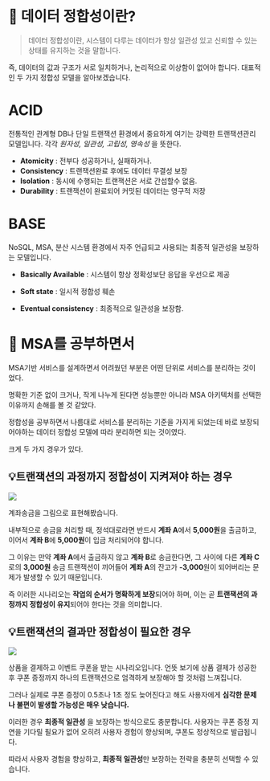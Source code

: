 # 🤖 데이터 정합성이란?
> 데이터 정합성이란, 시스템이 다루는 데이터가 항상 일관성 있고 신뢰할 수 있는 상태를 유지하는 것을 말합니다.

즉, 데이터의 값과 구조가 서로 일치하거나, 논리적으로 이상함이 없어야 합니다. 대표적인 두 가지 정합성 모델을 알아보겠습니다.

# ACID
전통적인 관계형 DB나 단일 트랜잭션 환경에서 중요하게 여기는 강력한 트랜잭션관리 모델입니다.
각각 _원자성, 일관성, 고립성, 영속성_ 을 뜻한다.

- **Atomicity** : 전부다 성공하거나, 실패하거나.
- **Consistency** : 트랜잭션완료 후에도 데이터 무결성 보장
- **Isolation** : 동시에 수행되는 트랜잭션은 서로 간섭할수 없음.
- **Durability** : 트랜잭션이 완료되어 커밋된 데이터는 영구적 저장


# BASE
NoSQL, MSA, 분산 시스템 환경에서 자주 언급되고 사용되는 최종적 일관성을 보장하는 모델입니다.

- **Basically Available** : 시스템이 항상 정확성보단 응답을 우선으로 제공

- **Soft state** : 일시적 정합성 훼손

- **Eventual consistency** : 최종적으로 일관성을 보장함.


# 🧐 MSA를 공부하면서
MSA기반 서비스를 설계하면서 어려웠던 부분은 어떤 단위로 서비스를 분리하는 것이었다.

명확한 기준 없이 크거나, 작게 나누게 된다면 성능뿐만 아니라
MSA 아키텍처를 선택한 이유까지 손해를 볼 것 같았다.

정합성을 공부하면서 나름대로 서비스를 분리하는 기준을 가지게 되었는데 바로 보장되어야하는 데이터 정합성 모델에 따라 분리하면 되는 것이였다.

크게 두 가지 경우가 있다.

## 💡트랜잭션의 과정까지 정합성이 지켜져야 하는 경우

![](https://velog.velcdn.com/images/dl_01312/post/df597635-8faf-4cce-9162-adf1a66a4dba/image.png)

계좌송금을 그림으로 표현해봤습니다.

내부적으로 송금을 처리할 때, 정석대로라면 반드시 **계좌 A**에서 **5,000원**을 출금하고, 이어서 **계좌 B**에 **5,000원**이 입금 처리되어야 합니다.

그 이유는 만약 **계좌 A**에서 출금하지 않고 **계좌 B**로 송금한다면, 그 사이에 다른 **계좌 C**로의 **3,000원** 송금 트랜잭션이 끼어들어 **계좌 A**의 잔고가 **-3,000**원이 되어버리는 문제가 발생할 수 있기 때문입니다.

즉 이러한 시나리오는 **작업의 순서가 명확하게 보장**되어야 하며, 이는 곧 **트랜잭션의 과정까지 정합성이 유지**되어야 한다는 것을 의미합니다.


## 💡트랜잭션의 결과만 정합성이 필요한 경우


![](https://velog.velcdn.com/images/dl_01312/post/09dc39cc-081a-4821-86b6-0dc0a61b8a73/image.png)

상품을 결제하고 이벤트 쿠폰을 받는 시나리오입니다.
언뜻 보기에 상품 결제가 성공한 후 쿠폰 증정까지 하나의 트랜잭션으로 엄격하게 보장해야 할 것처럼 느껴집니다.

그러나 실제로 쿠폰 증정이 0.5초나 1초 정도 늦어진다고 해도 사용자에게 
**심각한 문제나 불편이 발생할 가능성은 매우 낮습니다.**

이러한 경우 **최종적 일관성** 을 보장하는 방식으로도 충분합니다.
사용자는 쿠폰 증정 지연을 기다릴 필요가 없어 오히려 사용자 경험이 향상되며, 쿠폰도 정상적으로 발급됩니다.

따라서 사용자 경험을 향상하고, **최종적 일관성**만 보장하는 전략을 충분히 선택할 수 있습니다.
